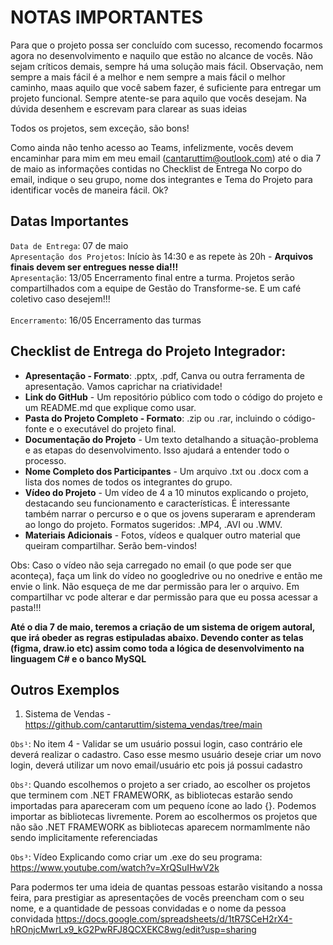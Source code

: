 # NOTAS IMPORTANTES
Para que o projeto possa ser concluído com sucesso, recomendo focarmos agora no desenvolvimento e naquilo que estão no alcance de vocês. 
Não sejam críticos demais, sempre há uma solução mais fácil. Observação, nem sempre a mais fácil é a melhor e nem sempre a mais fácil o melhor caminho, maas 
aquilo que você sabem fazer, é suficiente para entregar um projeto funcional. Sempre atente-se para aquilo que vocês desejam. Na dúvida desenhem e escrevam para clarear as suas ideias

Todos os projetos, sem exceção, são bons!

Como ainda não tenho acesso ao Teams, infelizmente, vocês devem encaminhar para mim em meu email (cantaruttim@outlook.com) até o dia 7 de maio as informações contidas no Checklist de Entrega
No corpo do email, indique o seu grupo, nome dos integrantes e Tema do Projeto para identificar vocês de maneira fácil. Ok?


## Datas Importantes
`Data de Entrega`: 07 de maio <br />
`Apresentação dos Projetos`: Início às 14:30 e as repete às 20h
                              - <strong>Arquivos finais devem ser entregues nesse dia!!!</strong> <br />
`Apresentação`: 13/05  Encerramento final entre a turma. Projetos serão compartilhados com a equipe de Gestão do Transforme-se. E um café coletivo caso desejem!!! <br />      
`Encerramento`: 16/05  Encerramento das turmas <br />

## Checklist de Entrega do Projeto Integrador:
- <strong>Apresentação - Formato</strong>: .pptx, .pdf, Canva ou outra ferramenta de apresentação. Vamos caprichar na criatividade! <br />
- <strong>Link do GitHub</strong> - Um repositório público com todo o código do projeto e um README.md que explique como usar. <br />
- <strong>Pasta do Projeto Completo - Formato</strong>: .zip ou .rar, incluindo o código-fonte e o executável do projeto final. <br />
- <strong>Documentação do Projeto</strong> - Um texto detalhando a situação-problema e as etapas do desenvolvimento. Isso ajudará a entender todo o processo. <br />
- <strong>Nome Completo dos Participantes</strong> - Um arquivo .txt ou .docx com a lista dos nomes de todos os integrantes do grupo. <br />
- <strong>Vídeo do Projeto</strong> - Um vídeo de 4 a 10 minutos explicando o projeto, destacando seu funcionamento e características. É interessante também narrar o percurso e o que os jovens superaram e aprenderam ao longo do projeto. Formatos sugeridos: .MP4, .AVI ou .WMV. <br />
- <strong>Materiais Adicionais</strong> - Fotos, vídeos e qualquer outro material que queiram compartilhar. Serão bem-vindos! <br />

Obs: Caso o vídeo não seja carregado no email (o que pode ser que aconteça), faça um link do vídeo no googledrive ou no onedrive e então me envie o link. Não esqueça de me dar permissão para ler o arquivo. Em compartilhar vc pode alterar e dar permissão para que eu possa acessar a pasta!!!

<strong>Até o dia 7 de maio, teremos a criação de um sistema de origem autoral, que irá obeder as regras estipuladas 
abaixo. Devendo conter as telas (figma, draw.io etc) assim como toda a lógica de desenvolvimento na linguagem
C# e o banco MySQL</strong>

## Outros Exemplos
1. Sistema de Vendas - https://github.com/cantaruttim/sistema_vendas/tree/main <br />


`Obs¹`: No item 4 - Validar se um usuário possui login, caso contrário ele deverá realizar o cadastro. 
Caso esse mesmo usuário deseje criar um novo login, deverá utilizar um novo email/usuário etc pois 
já possui cadastro

`Obs²`: Quando escolhemos o projeto a ser criado, ao escolher os projetos que terminem com .NET FRAMEWORK, as bibliotecas estarão sendo importadas para apareceram com um pequeno ícone ao lado {}. Podemos importar as bibliotecas livremente. Porem ao escolhermos os projetos que não são .NET FRAMEWORK as bibliotecas aparecem normamlmente não sendo implicitamente referenciadas

`Obs³`: Vídeo Explicando como criar um .exe do seu programa: https://www.youtube.com/watch?v=XrQSuIHwV2k

Para podermos ter uma ideia de quantas pessoas estarão visitando a nossa feira, para prestigiar as apresentações de vocês
preencham com o seu nome, e a quantidade de pessoas convidadas e o nome da pessoa convidada
https://docs.google.com/spreadsheets/d/1tR7SCeH2rX4-hROnjcMwrLx9_kG2PwRFJ8QCXEKC8wg/edit?usp=sharing


